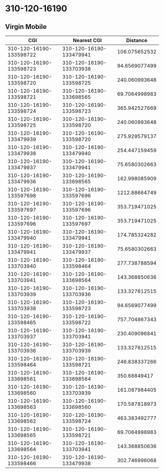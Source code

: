 # 310-120-16190
## Virgin Mobile


| CGI | Nearest CGI | Distance |
|-----|-------------|----------|
| 310-120-16190-133598722 | 310-120-16190-133479941 | 106.075652532 |
| 310-120-16190-133598723 | 310-120-16190-133703938 | 94.6569077499 |
| 310-120-16190-133598720 | 310-120-16190-133598725 | 240.060993648 |
| 310-120-16190-133598721 | 310-120-16190-133698565 | 69.7064998983 |
| 310-120-16190-133598724 | 310-120-16190-133598723 | 365.942527669 |
| 310-120-16190-133598725 | 310-120-16190-133598720 | 240.060993648 |
| 310-120-16190-133479939 | 310-120-16190-133598720 | 275.929579137 |
| 310-120-16190-133479938 | 310-120-16190-133479940 | 254.447159459 |
| 310-120-16190-133479937 | 310-120-16190-133479941 | 75.6580302663 |
| 310-120-16190-133479936 | 310-120-16190-133698565 | 162.998085909 |
| 310-120-16190-133597698 | 310-120-16190-133597696 | 1212.88664749 |
| 310-120-16190-133597697 | 310-120-16190-133597696 | 353.719471025 |
| 310-120-16190-133597696 | 310-120-16190-133597697 | 353.719471025 |
| 310-120-16190-133479940 | 310-120-16190-133479941 | 174.785324282 |
| 310-120-16190-133479941 | 310-120-16190-133479937 | 75.6580302663 |
| 310-120-16190-133703940 | 310-120-16190-133598464 | 277.738788594 |
| 310-120-16190-133703941 | 310-120-16190-133698564 | 143.368850636 |
| 310-120-16190-133703939 | 310-120-16190-133703936 | 133.327612515 |
| 310-120-16190-133703938 | 310-120-16190-133598723 | 94.6569077499 |
| 310-120-16190-133598465 | 310-120-16190-133598722 | 757.704867343 |
| 310-120-16190-133703937 | 310-120-16190-133703941 | 230.409096841 |
| 310-120-16190-133703936 | 310-120-16190-133703939 | 133.327612515 |
| 310-120-16190-133598464 | 310-120-16190-133598721 | 246.838337266 |
| 310-120-16190-133698561 | 310-120-16190-133698564 | 350.68849417 |
| 310-120-16190-133698560 | 310-120-16190-133703939 | 161.087984405 |
| 310-120-16190-133698563 | 310-120-16190-133698560 | 170.587818973 |
| 310-120-16190-133698562 | 310-120-16190-133598724 | 463.383492777 |
| 310-120-16190-133698565 | 310-120-16190-133598721 | 69.7064998983 |
| 310-120-16190-133698564 | 310-120-16190-133703941 | 143.368850636 |
| 310-120-16190-133598466 | 310-120-16190-133479938 | 302.746996068 |
